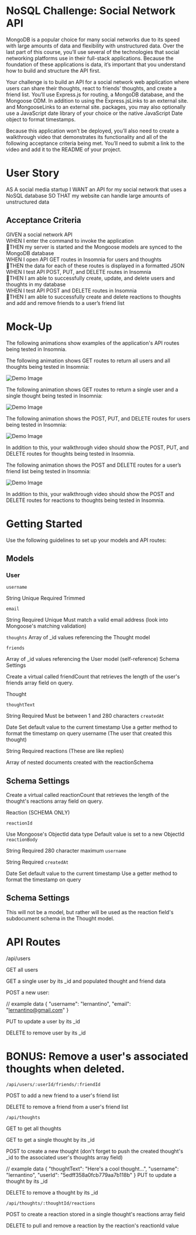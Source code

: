 # NoSQL Challenge: Social Network API
MongoDB is a popular choice for many social networks due to its speed with large amounts of data and flexibility with unstructured data. Over the last part of this course, you’ll use several of the technologies that social networking platforms use in their full-stack applications. Because the foundation of these applications is data, it’s important that you understand how to build and structure the API first.

Your challenge is to build an API for a social network web application where users can share their thoughts, react to friends’ thoughts, and create a friend list. You’ll use Express.js for routing, a MongoDB database, and the Mongoose ODM. In addition to using the Express.jsLinks to an external site. and MongooseLinks to an external site. packages, you may also optionally use a JavaScript date library of your choice or the native JavaScript Date object to format timestamps.

Because this application won’t be deployed, you’ll also need to create a walkthrough video that demonstrates its functionality and all of the following acceptance criteria being met. You’ll need to submit a link to the video and add it to the README of your project.

# User Story 
AS A social media startup
I WANT an API for my social network that uses a NoSQL database
SO THAT my website can handle large amounts of unstructured data

## Acceptance Criteria
GIVEN a social network API  
WHEN I enter the command to invoke the application  
🎯THEN my server is started and the Mongoose models are synced to the MongoDB database  
WHEN I open API GET routes in Insomnia for users and thoughts  
🎯THEN the data for each of these routes is displayed in a formatted JSON  
WHEN I test API POST, PUT, and DELETE routes in Insomnia  
🎯THEN I am able to successfully create, update, and delete users and thoughts in my database  
WHEN I test API POST and DELETE routes in Insomnia  
🎯THEN I am able to successfully create and delete reactions to thoughts and add and remove friends to a user’s friend list

# Mock-Up
The following animations show examples of the application's API routes being tested in Insomnia.

The following animation shows GET routes to return all users and all thoughts being tested in Insomnia:

![Demo Image](images/demo1.gif)


The following animation shows GET routes to return a single user and a single thought being tested in Insomnia:

![Demo Image](images/demo2.gif)


The following animation shows the POST, PUT, and DELETE routes for users being tested in Insomnia:

![Demo Image](images/demo3.gif)


In addition to this, your walkthrough video should show the POST, PUT, and DELETE routes for thoughts being tested in Insomnia.

The following animation shows the POST and DELETE routes for a user’s friend list being tested in Insomnia:

![Demo Image](images/demo4.gif)

In addition to this, your walkthrough video should show the POST and DELETE routes for reactions to thoughts being tested in Insomnia.

# Getting Started
Use the following guidelines to set up your models and API routes:

## Models
### User

``username``

String
Unique
Required
Trimmed

``email``

String
Required
Unique
Must match a valid email address (look into Mongoose's matching validation)

``thoughts``
Array of _id values referencing the Thought model

``friends``

Array of _id values referencing the User model (self-reference)
Schema Settings

Create a virtual called friendCount that retrieves the length of the user's friends array field on query.

Thought

``thoughtText``

String
Required
Must be between 1 and 280 characters
``createdAt``

Date
Set default value to the current timestamp
Use a getter method to format the timestamp on query
username (The user that created this thought)

String
Required
reactions (These are like replies)

Array of nested documents created with the reactionSchema
## Schema Settings

Create a virtual called reactionCount that retrieves the length of the thought's reactions array field on query.

Reaction (SCHEMA ONLY)

``reactionId``

Use Mongoose's ObjectId data type
Default value is set to a new ObjectId
``reactionBody``

String
Required
280 character maximum
``username``

String
Required
``createdAt``

Date
Set default value to the current timestamp
Use a getter method to format the timestamp on query
## Schema Settings

This will not be a model, but rather will be used as the reaction field's subdocument schema in the Thought model.

# API Routes
/api/users

GET all users

GET a single user by its _id and populated thought and friend data

POST a new user:

// example data
{
  "username": "lernantino",
  "email": "lernantino@gmail.com"
}

PUT to update a user by its _id

DELETE to remove user by its _id

# BONUS: Remove a user's associated thoughts when deleted.

``/api/users/:userId/friends/:friendId``

POST to add a new friend to a user's friend list

DELETE to remove a friend from a user's friend list

``/api/thoughts``

GET to get all thoughts

GET to get a single thought by its _id

POST to create a new thought (don't forget to push the created thought's _id to the associated user's thoughts array field)

// example data
{
  "thoughtText": "Here's a cool thought...",
  "username": "lernantino",
  "userId": "5edff358a0fcb779aa7b118b"
}
PUT to update a thought by its _id

DELETE to remove a thought by its _id

``/api/thoughts/:thoughtId/reactions``

POST to create a reaction stored in a single thought's 
reactions array field

DELETE to pull and remove a reaction by the reaction's 
reactionId value